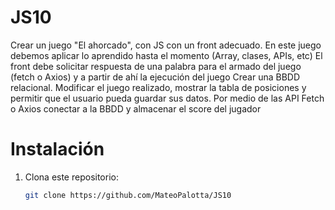 # JS10

Crear un juego "El ahorcado", con JS con un front adecuado.
En este juego debemos aplicar lo aprendido hasta el momento (Array, clases, APIs, etc)
El front debe solicitar respuesta de una palabra para el armado del juego (fetch o Axios) y a partir de ahí la ejecución del juego
Crear una BBDD relacional.
Modificar el juego realizado, mostrar la tabla de posiciones y permitir que el usuario pueda guardar sus datos.
Por medio de las API Fetch o Axios conectar a la BBDD y almacenar el score del jugador

# Instalación

1. Clona este repositorio:
   ```sh
   git clone https://github.com/MateoPalotta/JS10
